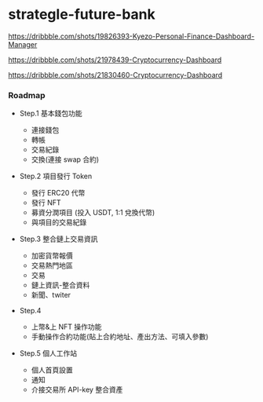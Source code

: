 # strategle-future-bank

https://dribbble.com/shots/19826393-Kyezo-Personal-Finance-Dashboard-Manager

https://dribbble.com/shots/21978439-Cryptocurrency-Dashboard

https://dribbble.com/shots/21830460-Cryptocurrency-Dashboard

### Roadmap

- Step.1 基本錢包功能

  - 連接錢包
  - 轉帳
  - 交易紀錄
  - 交換(連接 swap 合約)

- Step.2 項目發行 Token

  - 發行 ERC20 代幣
  - 發行 NFT
  - 募資分潤項目 (投入 USDT, 1:1 兌換代幣)
  - 與項目的交易紀錄

- Step.3 整合鏈上交易資訊

  - 加密貨幣報價
  - 交易熱門地區
  - 交易
  - 鏈上資訊-整合資料
  - 新聞、twiter

- Step.4

  - 上幣&上 NFT 操作功能
  - 手動操作合約功能(貼上合約地址、產出方法、可填入參數)

- Step.5 個人工作站
  - 個人首頁設置
  - 通知
  - 介接交易所 API-key 整合資產
